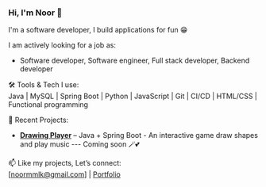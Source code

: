 ### Hi, I'm Noor 👋

I'm a software developer, I build applications for fun 😁
 
I am actively looking for a job as:

+ Software developer, Software engineer, Full stack developer, Backend developer

🛠️ Tools & Tech I use:  
Java | MySQL | Spring Boot | Python | JavaScript | Git | CI/CD | HTML/CSS | Functional programming

🚀 Recent Projects:  
- [**Drawing Player**](https://github.com/noor188/Drawing-Player-application) – Java + Spring Boot - An interactive game draw shapes and play music ---  Coming soon 🪄💕

📫 Like my projects, Let’s connect:  
[noormmlk@gmail.com] | [Portfolio](https://noor188.github.io/Hello-I-am-Noor)


